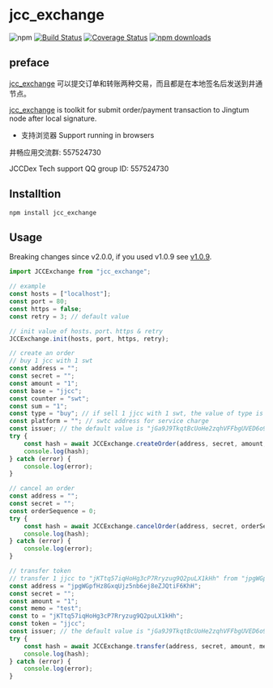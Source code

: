 # jcc_exchange

![npm](https://img.shields.io/npm/v/jcc_exchange.svg)
[![Build Status](https://travis-ci.com/JCCDex/jcc_exchange.svg?branch=master)](https://travis-ci.com/JCCDex/jcc_exchange)
[![Coverage Status](https://coveralls.io/repos/github/JCCDex/jcc_exchange/badge.svg?branch=master)](https://coveralls.io/github/JCCDex/jcc_exchange?branch=master)
[![npm downloads](https://img.shields.io/npm/dm/jcc_exchange.svg)](http://npm-stat.com/charts.html?package=jcc_exchange)

## preface

[jcc_exchange](https://github.com/JCCDex/jcc_exchange) 可以提交订单和转账两种交易，而且都是在本地签名后发送到井通节点。

[jcc_exchange](https://github.com/JCCDex/jcc_exchange) is toolkit for submit order/payment transaction to Jingtum node after local signature.

* 支持浏览器 Support running in browsers

井畅应用交流群: 557524730

JCCDex Tech support QQ group ID: 557524730

## Installtion

```shell
npm install jcc_exchange
```

## Usage

Breaking changes since v2.0.0, if you used v1.0.9 see [v1.0.9](https://github.com/JCCDex/jcc_exchange/blob/master/docs/v1.0.9.md).

```javascript
import JCCExchange from "jcc_exchange";

// example
const hosts = ["localhost"];
const port = 80;
const https = false;
const retry = 3; // default value

// init value of hosts、port、https & retry
JCCExchange.init(hosts, port, https, retry);

// create an order
// buy 1 jcc with 1 swt
const address = "";
const secret = "";
const amount = "1";
const base = "jjcc";
const counter = "swt";
const sum = "1";
const type = "buy"; // if sell 1 jjcc with 1 swt, the value of type is "sell"
const platform = ""; // swtc address for service charge
const issuer; // the default value is "jGa9J9TkqtBcUoHe2zqhVFFbgUVED6o9or"
try {
    const hash = await JCCExchange.createOrder(address, secret, amount, base, counter, sum, type, platform, issuer);
    console.log(hash);
} catch (error) {
    console.log(error);
}

// cancel an order
const address = "";
const secret = "";
const orderSequence = 0;
try {
    const hash = await JCCExchange.cancelOrder(address, secret, orderSequence);
    console.log(hash);
} catch (error) {
    console.log(error);
}

// transfer token
// transfer 1 jjcc to "jKTtq57iqHoHg3cP7Rryzug9Q2puLX1kHh" from "jpgWGpfHz8GxqUjz5nb6ej8eZJQtiF6KhH"
const address = "jpgWGpfHz8GxqUjz5nb6ej8eZJQtiF6KhH";
const secret = "";
const amount = "1";
const memo = "test";
const to = "jKTtq57iqHoHg3cP7Rryzug9Q2puLX1kHh";
const token = "jjcc";
const issuer; // the default value is "jGa9J9TkqtBcUoHe2zqhVFFbgUVED6o9or"
try {
    const hash = await JCCExchange.transfer(address, secret, amount, memo, to, token, issuer);
    console.log(hash);
} catch (error) {
    console.log(error);
}

```
